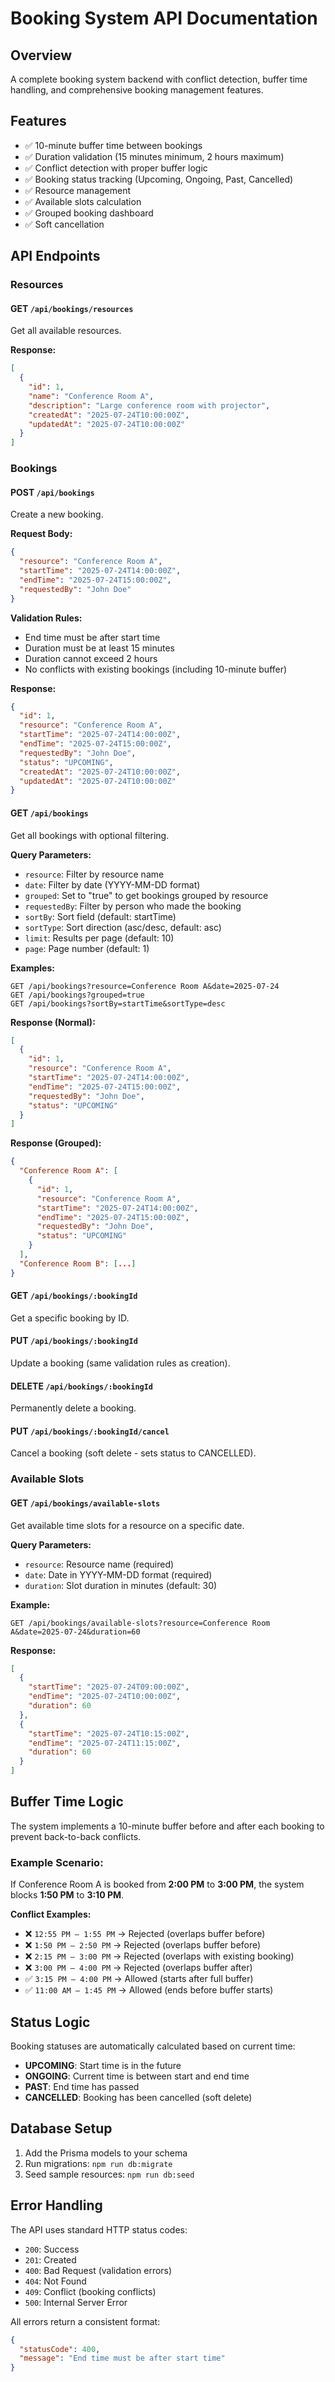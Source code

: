 # Booking System API Documentation

## Overview
A complete booking system backend with conflict detection, buffer time handling, and comprehensive booking management features.

## Features
- ✅ 10-minute buffer time between bookings
- ✅ Duration validation (15 minutes minimum, 2 hours maximum)
- ✅ Conflict detection with proper buffer logic
- ✅ Booking status tracking (Upcoming, Ongoing, Past, Cancelled)
- ✅ Resource management
- ✅ Available slots calculation
- ✅ Grouped booking dashboard
- ✅ Soft cancellation

## API Endpoints

### Resources

#### GET `/api/bookings/resources`
Get all available resources.

**Response:**
```json
[
  {
    "id": 1,
    "name": "Conference Room A",
    "description": "Large conference room with projector",
    "createdAt": "2025-07-24T10:00:00Z",
    "updatedAt": "2025-07-24T10:00:00Z"
  }
]
```

### Bookings

#### POST `/api/bookings`
Create a new booking.

**Request Body:**
```json
{
  "resource": "Conference Room A",
  "startTime": "2025-07-24T14:00:00Z",
  "endTime": "2025-07-24T15:00:00Z",
  "requestedBy": "John Doe"
}
```

**Validation Rules:**
- End time must be after start time
- Duration must be at least 15 minutes
- Duration cannot exceed 2 hours
- No conflicts with existing bookings (including 10-minute buffer)

**Response:**
```json
{
  "id": 1,
  "resource": "Conference Room A",
  "startTime": "2025-07-24T14:00:00Z",
  "endTime": "2025-07-24T15:00:00Z",
  "requestedBy": "John Doe",
  "status": "UPCOMING",
  "createdAt": "2025-07-24T10:00:00Z",
  "updatedAt": "2025-07-24T10:00:00Z"
}
```

#### GET `/api/bookings`
Get all bookings with optional filtering.

**Query Parameters:**
- `resource`: Filter by resource name
- `date`: Filter by date (YYYY-MM-DD format)
- `grouped`: Set to "true" to get bookings grouped by resource
- `requestedBy`: Filter by person who made the booking
- `sortBy`: Sort field (default: startTime)
- `sortType`: Sort direction (asc/desc, default: asc)
- `limit`: Results per page (default: 10)
- `page`: Page number (default: 1)

**Examples:**
```
GET /api/bookings?resource=Conference Room A&date=2025-07-24
GET /api/bookings?grouped=true
GET /api/bookings?sortBy=startTime&sortType=desc
```

**Response (Normal):**
```json
[
  {
    "id": 1,
    "resource": "Conference Room A",
    "startTime": "2025-07-24T14:00:00Z",
    "endTime": "2025-07-24T15:00:00Z",
    "requestedBy": "John Doe",
    "status": "UPCOMING"
  }
]
```

**Response (Grouped):**
```json
{
  "Conference Room A": [
    {
      "id": 1,
      "resource": "Conference Room A",
      "startTime": "2025-07-24T14:00:00Z",
      "endTime": "2025-07-24T15:00:00Z",
      "requestedBy": "John Doe",
      "status": "UPCOMING"
    }
  ],
  "Conference Room B": [...]
}
```

#### GET `/api/bookings/:bookingId`
Get a specific booking by ID.

#### PUT `/api/bookings/:bookingId`
Update a booking (same validation rules as creation).

#### DELETE `/api/bookings/:bookingId`
Permanently delete a booking.

#### PUT `/api/bookings/:bookingId/cancel`
Cancel a booking (soft delete - sets status to CANCELLED).

### Available Slots

#### GET `/api/bookings/available-slots`
Get available time slots for a resource on a specific date.

**Query Parameters:**
- `resource`: Resource name (required)
- `date`: Date in YYYY-MM-DD format (required)  
- `duration`: Slot duration in minutes (default: 30)

**Example:**
```
GET /api/bookings/available-slots?resource=Conference Room A&date=2025-07-24&duration=60
```

**Response:**
```json
[
  {
    "startTime": "2025-07-24T09:00:00Z",
    "endTime": "2025-07-24T10:00:00Z",
    "duration": 60
  },
  {
    "startTime": "2025-07-24T10:15:00Z",
    "endTime": "2025-07-24T11:15:00Z",
    "duration": 60
  }
]
```

## Buffer Time Logic

The system implements a 10-minute buffer before and after each booking to prevent back-to-back conflicts.

### Example Scenario:
If Conference Room A is booked from **2:00 PM** to **3:00 PM**, the system blocks **1:50 PM** to **3:10 PM**.

**Conflict Examples:**
- ❌ `12:55 PM – 1:55 PM` → Rejected (overlaps buffer before)
- ❌ `1:50 PM – 2:50 PM` → Rejected (overlaps buffer before)  
- ❌ `2:15 PM – 3:00 PM` → Rejected (overlaps with existing booking)
- ❌ `3:00 PM – 4:00 PM` → Rejected (overlaps buffer after)
- ✅ `3:15 PM – 4:00 PM` → Allowed (starts after full buffer)
- ✅ `11:00 AM – 1:45 PM` → Allowed (ends before buffer starts)

## Status Logic

Booking statuses are automatically calculated based on current time:

- **UPCOMING**: Start time is in the future
- **ONGOING**: Current time is between start and end time
- **PAST**: End time has passed
- **CANCELLED**: Booking has been cancelled (soft delete)

## Database Setup

1. Add the Prisma models to your schema
2. Run migrations: `npm run db:migrate`
3. Seed sample resources: `npm run db:seed`

## Error Handling

The API uses standard HTTP status codes:

- `200`: Success
- `201`: Created
- `400`: Bad Request (validation errors)
- `404`: Not Found
- `409`: Conflict (booking conflicts)
- `500`: Internal Server Error

All errors return a consistent format:
```json
{
  "statusCode": 400,
  "message": "End time must be after start time"
}
```
